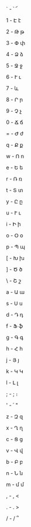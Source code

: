 ` - ՝ ՜

1 - Է է

2 - Թ թ

3 - Փ փ

4 - Ձ ձ

5 - Ջ ջ

6 - Ւ ւ

7 - և

8 - Ր ր

9 - Չ չ

0 - Ճ ճ

= - Ժ ժ


q - Ք ք

w - Ո ո

e - Ե ե

r - Ռ ռ

t - Տ տ


y - Ը ը

u - Ւ ւ

i - Ի ի

o - Օ օ

p - Պ պ

[ - Խ խ

] - Ծ ծ

\ - Շ շ


a - Ա ա

s - Ս ս

d - Դ դ

f - Ֆ ֆ

g - Գ գ


h - Հ հ

j - Յ յ

k - Կ Կ

l - Լ լ

; - ; ։

' - ՛ "


z - Զ զ

x - Ղ ղ

c - Ց ց

v - Վ վ

b - Բ բ


n - Ն ն

m - մ մ

, - , <

. - ․ >

/ - / ՞
